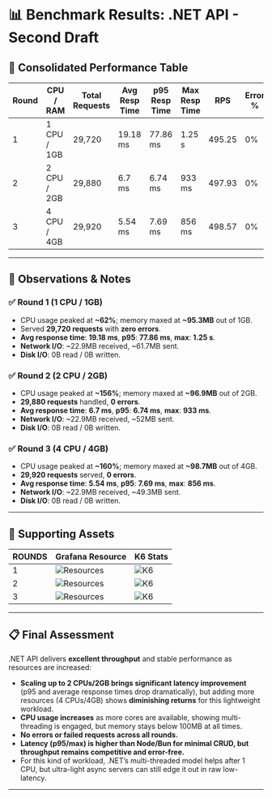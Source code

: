 # 📊 Benchmark Results: .NET API - Second Draft

## 🧪 Consolidated Performance Table

| Round | CPU / RAM      | Total Requests | Avg Resp Time | p95 Resp Time | Max Resp Time | RPS     | Error % | CPU Max  | Mem Max   |
|-------|----------------|---------------|--------------|--------------|--------------|---------|---------|----------|-----------|
| 1     | 1 CPU / 1GB    | 29,720        | 19.18 ms     | 77.86 ms     | 1.25 s       | 495.25  | 0%      | ~62%     | ~95.3MB   |
| 2     | 2 CPU / 2GB    | 29,880        | 6.7 ms       | 6.74 ms      | 933 ms       | 497.93  | 0%      | ~156%    | ~96.9MB   |
| 3     | 4 CPU / 4GB    | 29,920        | 5.54 ms      | 7.69 ms      | 856 ms       | 498.57  | 0%      | ~160%    | ~98.7MB   |

---

## 🧠 Observations & Notes

### ✅ Round 1 (1 CPU / 1GB)
- CPU usage peaked at **~62%**; memory maxed at **~95.3MB** out of 1GB.
- Served **29,720 requests** with **zero errors**.
- **Avg response time**: **19.18 ms**, **p95**: **77.86 ms**, **max**: **1.25 s**.
- **Network I/O**: ~22.9MB received, ~61.7MB sent.
- **Disk I/O**: 0B read / 0B written.

### ✅ Round 2 (2 CPU / 2GB)
- CPU usage peaked at **~156%**; memory maxed at **~96.9MB** out of 2GB.
- **29,880 requests** handled, **0 errors**.
- **Avg response time**: **6.7 ms**, **p95**: **6.74 ms**, **max**: **933 ms**.
- **Network I/O**: ~22.9MB received, ~52MB sent.
- **Disk I/O**: 0B read / 0B written.

### ✅ Round 3 (4 CPU / 4GB)
- CPU usage peaked at **~160%**; memory maxed at **~98.7MB** out of 4GB.
- **29,920 requests** served, **0 errors**.
- **Avg response time**: **5.54 ms**, **p95**: **7.69 ms**, **max**: **856 ms**.
- **Network I/O**: ~22.9MB received, ~49.3MB sent.
- **Disk I/O**: 0B read / 0B written.

---

## 🔧 Supporting Assets

| ROUNDS | Grafana Resource | K6 Stats      |
|--------|------------------|---------------|
| 1      | ![Resources](sandbox:/mnt/data/second-draft-round-1-resources.PNG) | ![K6](sandbox:/mnt/data/second-draft-round-1-stats.PNG) |
| 2      | ![Resources](sandbox:/mnt/data/second-draft-round-2-resources.PNG) | ![K6](sandbox:/mnt/data/second-draft-round-2-stats.PNG) |
| 3      | ![Resources](sandbox:/mnt/data/second-draft-round-3-resources.PNG) | ![K6](sandbox:/mnt/data/second-draft-round-3-stats.PNG) |

---

## 📋 Final Assessment

.NET API delivers **excellent throughput** and stable performance as resources are increased:

- **Scaling up to 2 CPUs/2GB brings significant latency improvement** (p95 and average response times drop dramatically), but adding more resources (4 CPUs/4GB) shows **diminishing returns** for this lightweight workload.
- **CPU usage increases** as more cores are available, showing multi-threading is engaged, but memory stays below 100MB at all times.
- **No errors or failed requests across all rounds.**
- **Latency (p95/max) is higher than Node/Bun for minimal CRUD, but throughput remains competitive and error-free.**
- For this kind of workload, .NET’s multi-threaded model helps after 1 CPU, but ultra-light async servers can still edge it out in raw low-latency.

---